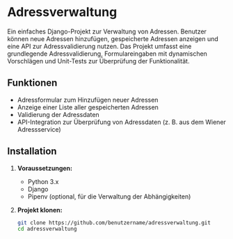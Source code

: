 # Adressverwaltung

Ein einfaches Django-Projekt zur Verwaltung von Adressen. Benutzer können neue Adressen hinzufügen, gespeicherte Adressen anzeigen und eine API zur Adressvalidierung nutzen. Das Projekt umfasst eine grundlegende Adressvalidierung, Formulareingaben mit dynamischen Vorschlägen und Unit-Tests zur Überprüfung der Funktionalität.

## Funktionen

- Adressformular zum Hinzufügen neuer Adressen
- Anzeige einer Liste aller gespeicherten Adressen
- Validierung der Adressdaten
- API-Integration zur Überprüfung von Adressdaten (z. B. aus dem Wiener Adressservice)

## Installation

1. **Voraussetzungen:**
   - Python 3.x
   - Django
   - Pipenv (optional, für die Verwaltung der Abhängigkeiten)

2. **Projekt klonen:**

   ```bash
   git clone https://github.com/benutzername/adressverwaltung.git
   cd adressverwaltung

